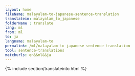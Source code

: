 ```yaml
---
layout: home
fileName: malayalam-to-japanese-sentence-translation
translatein: malayalam_to_japanese
folderName : translate
lang: ml
from: ml
to: ja
langname: malayalam-to
permalink: /ml/malayalam-to-japanese-sentence-translation
tool: sentence-translations
matchurls: en&&ml&&ja
---
```

{% include section/translateinto.html %}
